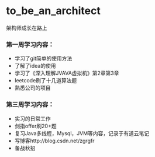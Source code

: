 # to_be_an_architect
架构师成长在路上
### 第一周学习内容：
- 学习了git简单的使用方法
- 了解了idea的使用
- 学习了《深入理解JVAVA虚拟机》第2章第3章
- leetcode刷了十几道算法题
- 熟悉公司的项目

### 第三周学习内容：
- 实习的日常工作
- 剑指offer刷20+题
- 复习Java多线程，Mysql，JVM等内容，记录于有道云笔记
- 写博客http://blog.csdn.net/zgrgfr
- 备战秋招
